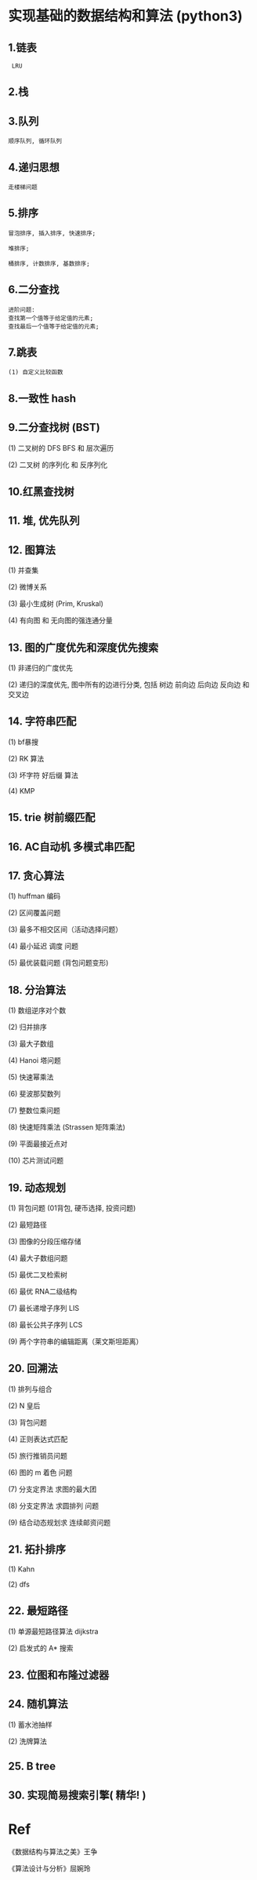 
# 实现基础的数据结构和算法 (python3)

## 1.链表
     LRU

## 2.栈

## 3.队列
    顺序队列, 循环队列

## 4.递归思想
    走楼梯问题

## 5.排序
    冒泡排序, 插入排序, 快速排序;

    堆排序;

    桶排序, 计数排序, 基数排序;

## 6.二分查找
    进阶问题:
    查找第一个值等于给定值的元素;
    查找最后一个值等于给定值的元素;

## 7.跳表
    (1) 自定义比较函数

## 8.一致性 hash

## 9.二分查找树 (BST)

   (1) 二叉树的 DFS BFS 和 层次遍历

   (2) 二叉树 的序列化 和 反序列化


## 10.红黑查找树

## 11. 堆, 优先队列

## 12. 图算法

  (1) 并查集

  (2) 微博关系

  (3) 最小生成树 (Prim, Kruskal)

  (4) 有向图 和 无向图的强连通分量

## 13. 图的广度优先和深度优先搜索

  (1) 非递归的广度优先

  (2) 递归的深度优先, 图中所有的边进行分类, 包括 树边 前向边 后向边 反向边 和 交叉边

## 14. 字符串匹配

  (1) bf暴搜

  (2) RK 算法

  (3) 坏字符 好后缀 算法

  (4) KMP

## 15. trie 树前缀匹配

## 16. AC自动机 多模式串匹配

## 17. 贪心算法

   (1) huffman 编码

   (2) 区间覆盖问题

   (3) 最多不相交区间（活动选择问题）

   (4) 最小延迟 调度 问题

   (5) 最优装载问题 (背包问题变形)

## 18. 分治算法

   (1) 数组逆序对个数

   (2) 归并排序

   (3) 最大子数组

   (4) Hanoi 塔问题

   (5) 快速幂乘法

   (6) 斐波那契数列

   (7) 整数位乘问题

   (8) 快速矩阵乘法 (Strassen 矩阵乘法)

   (9) 平面最接近点对

   (10) 芯片测试问题

## 19. 动态规划

   (1) 背包问题 (01背包, 硬币选择, 投资问题)

   (2) 最短路径

   (3) 图像的分段压缩存储

   (4) 最大子数组问题

   (5) 最优二叉检索树

   (6) 最优 RNA二级结构

   (7) 最长递增子序列 LIS

   (8) 最长公共子序列 LCS

   (9) 两个字符串的编辑距离（莱文斯坦距离）

## 20. 回溯法

   (1) 排列与组合

   (2) N 皇后

   (3) 背包问题

   (4) 正则表达式匹配

   (5) 旅行推销员问题

   (6) 图的 m 着色 问题

   (7) 分支定界法 求图的最大团

   (8) 分支定界法 求圆排列 问题

   (9) 结合动态规划求 连续邮资问题


## 21. 拓扑排序

   (1) Kahn

   (2) dfs

## 22. 最短路径

   (1) 单源最短路径算法 dijkstra

   (2) 启发式的 A* 搜索

## 23. 位图和布隆过滤器

## 24. 随机算法

   (1) 蓄水池抽样

   (2) 洗牌算法

## 25. B tree

## 30. 实现简易搜索引擎( 精华! )


# Ref

《数据结构与算法之美》王争

《算法设计与分析》屈婉玲
